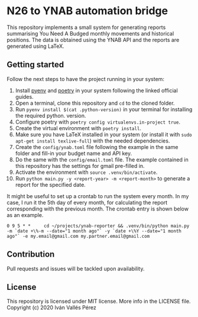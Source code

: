 # N26 to YNAB automation bridge
This repository implements a small system for generating reports summarising You Need A Budged monthly movements and historical positions. The data is obtained using the YNAB API and the reports are generated using LaTeX.

## Getting started
Follow the next steps to have the project running in your system:

1. Install [pyenv](https://github.com/pyenv/pyenv) and [poetry](https://python-poetry.org/) in your system following the linked official guides.
2. Open a terminal, clone this repository and `cd` to the cloned folder.
3. Run `pyenv install $(cat .python-version)` in your terminal for installing the required python.
   version.
4. Configure poetry with `poetry config virtualenvs.in-project true`.
5. Create the virtual environment with `poetry install`.
6. Make sure you have LaTeX installed in your system (or install it with `sudo apt-get install texlive-full`) with the needed dependencies.
7. Create the `config/ynab.toml` file following the example in the same folder and fill-in your budget name and API key.
8. Do the same with the `config/email.toml` file. The example contained in this repository has the settings for gmail pre-filled in.
9. Activate the environment with `source .venv/bin/activate`.
10. Run `python main.py -y <report-year> -m <report-month>` to generate a report for the specified date.


It might be useful to set up a crontab to run the system every month. In my case, I run it the 5th day of every month, for calculating the report corresponding with the previous month. The crontab entry is shown below as an example.

```
0 9 5 * *     cd ~/projects/ynab-reporter && .venv/bin/python main.py -m `date +\%-m --date="1 month ago"` -y `date +\%Y --date="1 month ago"` -e my.email@gmail.com my.partner.email@gmail.com
```

## Contribution
Pull requests and issues will be tackled upon availability.

## License
This repository is licensed under MIT license. More info in the LICENSE file. Copyright (c) 2020 Iván Vallés Pérez
